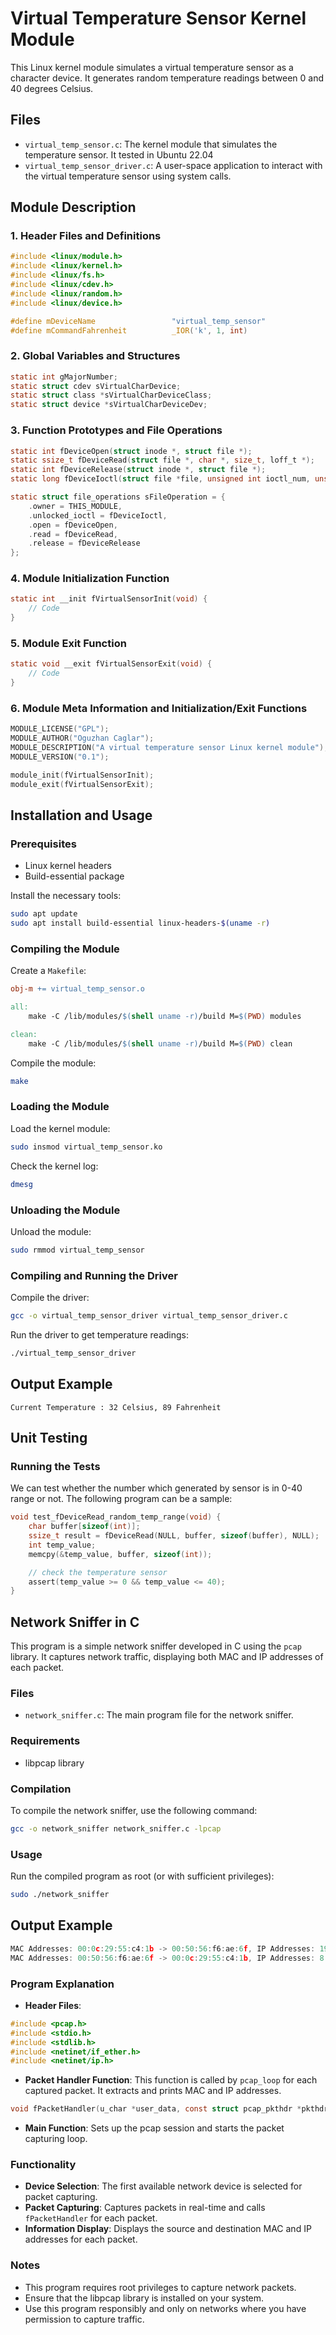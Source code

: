     
# Virtual Temperature Sensor Kernel Module

This Linux kernel module simulates a virtual temperature sensor as a character device. It generates random temperature readings between 0 and 40 degrees Celsius.

## Files

- `virtual_temp_sensor.c`: The kernel module that simulates the temperature sensor. It tested in Ubuntu 22.04
- `virtual_temp_sensor_driver.c`: A user-space application to interact with the virtual temperature sensor using system calls.

## Module Description

### 1. Header Files and Definitions

```c
#include <linux/module.h>
#include <linux/kernel.h>
#include <linux/fs.h>
#include <linux/cdev.h>
#include <linux/random.h>
#include <linux/device.h>

#define mDeviceName                 "virtual_temp_sensor"
#define mCommandFahrenheit          _IOR('k', 1, int)
```

### 2. Global Variables and Structures

```c
static int gMajorNumber;
static struct cdev sVirtualCharDevice;
static struct class *sVirtualCharDeviceClass;
static struct device *sVirtualCharDeviceDev;
```

### 3. Function Prototypes and File Operations

```c
static int fDeviceOpen(struct inode *, struct file *);
static ssize_t fDeviceRead(struct file *, char *, size_t, loff_t *);
static int fDeviceRelease(struct inode *, struct file *);
static long fDeviceIoctl(struct file *file, unsigned int ioctl_num, unsigned long ioctl_param);

static struct file_operations sFileOperation = {
    .owner = THIS_MODULE,
    .unlocked_ioctl = fDeviceIoctl,
    .open = fDeviceOpen,
    .read = fDeviceRead,
    .release = fDeviceRelease
};
```

### 4. Module Initialization Function

```c
static int __init fVirtualSensorInit(void) {
    // Code
}
```

### 5. Module Exit Function

```c
static void __exit fVirtualSensorExit(void) {
    // Code
}
```

### 6. Module Meta Information and Initialization/Exit Functions

```c
MODULE_LICENSE("GPL");
MODULE_AUTHOR("Oguzhan Caglar");
MODULE_DESCRIPTION("A virtual temperature sensor Linux kernel module");
MODULE_VERSION("0.1");

module_init(fVirtualSensorInit);
module_exit(fVirtualSensorExit);
```

## Installation and Usage

### Prerequisites

- Linux kernel headers
- Build-essential package

Install the necessary tools:

```bash
sudo apt update
sudo apt install build-essential linux-headers-$(uname -r)
```

### Compiling the Module

Create a `Makefile`:

```Makefile
obj-m += virtual_temp_sensor.o

all:
	make -C /lib/modules/$(shell uname -r)/build M=$(PWD) modules

clean:
	make -C /lib/modules/$(shell uname -r)/build M=$(PWD) clean
```

Compile the module:

```bash
make
```

### Loading the Module

Load the kernel module:

```bash
sudo insmod virtual_temp_sensor.ko
```

Check the kernel log:

```bash
dmesg
```

### Unloading the Module

Unload the module:

```bash
sudo rmmod virtual_temp_sensor
```

### Compiling and Running the Driver

Compile the driver:

```bash
gcc -o virtual_temp_sensor_driver virtual_temp_sensor_driver.c
```

Run the driver to get temperature readings:

```bash
./virtual_temp_sensor_driver
```

## Output Example

```
Current Temperature : 32 Celsius, 89 Fahrenheit
```

## Unit Testing

### Running the Tests

We can test whether the number which generated by sensor is in 0-40 range or not. The following program can be a sample:

```c
void test_fDeviceRead_random_temp_range(void) {
    char buffer[sizeof(int)];
    ssize_t result = fDeviceRead(NULL, buffer, sizeof(buffer), NULL);
    int temp_value;
    memcpy(&temp_value, buffer, sizeof(int));

    // check the temperature sensor
    assert(temp_value >= 0 && temp_value <= 40);
}  
```

## Network Sniffer in C

This program is a simple network sniffer developed in C using the `pcap` library. It captures network traffic, displaying both MAC and IP addresses of each packet.

### Files

- `network_sniffer.c`: The main program file for the network sniffer.

### Requirements

- libpcap library

### Compilation

To compile the network sniffer, use the following command:

```bash
gcc -o network_sniffer network_sniffer.c -lpcap
```

### Usage

Run the compiled program as root (or with sufficient privileges):

```bash
sudo ./network_sniffer
```

## Output Example

```c
MAC Addresses: 00:0c:29:55:c4:1b -> 00:50:56:f6:ae:6f, IP Addresses: 192.168.244.129 -> 192.168.244.129
MAC Addresses: 00:50:56:f6:ae:6f -> 00:0c:29:55:c4:1b, IP Addresses: 8.8.8.8 -> 8.8.8.8
```

### Program Explanation

- **Header Files**: 

```c
#include <pcap.h>
#include <stdio.h>
#include <stdlib.h>
#include <netinet/if_ether.h>
#include <netinet/ip.h>      
```

- **Packet Handler Function**: This function is called by `pcap_loop` for each captured packet. It extracts and prints MAC and IP addresses.

```c
void fPacketHandler(u_char *user_data, const struct pcap_pkthdr *pkthdr, const u_char *packet)   
```

- **Main Function**: Sets up the pcap session and starts the packet capturing loop.


### Functionality

- **Device Selection**: The first available network device is selected for packet capturing.
- **Packet Capturing**: Captures packets in real-time and calls `fPacketHandler` for each packet.
- **Information Display**: Displays the source and destination MAC and IP addresses for each packet.

### Notes

- This program requires root privileges to capture network packets.
- Ensure that the libpcap library is installed on your system.
- Use this program responsibly and only on networks where you have permission to capture traffic.

    
